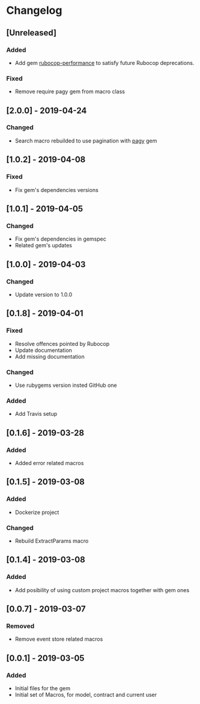 # Changelog

## [Unreleased]
### Added
- Add gem [rubocop-performance](https://github.com/rubocop-hq/rubocop-performance) to satisfy future Rubocop deprecations.

### Fixed
- Remove require pagy gem from macro class

## [2.0.0] - 2019-04-24
### Changed
- Search macro rebuilded to use pagination with [pagy](https://github.com/ddnexus/pagy) gem

## [1.0.2] - 2019-04-08
### Fixed
- Fix gem's dependencies versions

## [1.0.1] - 2019-04-05
### Changed
- Fix gem's dependencies in gemspec
- Related gem's updates

## [1.0.0] - 2019-04-03
### Changed
- Update version to 1.0.0

## [0.1.8] - 2019-04-01
### Fixed
- Resolve offences pointed by Rubocop
- Update documentation
- Add missing documentation

### Changed
- Use rubygems version insted GitHub one

### Added
- Add Travis setup

## [0.1.6] - 2019-03-28
### Added
- Added error related macros

## [0.1.5] - 2019-03-08
### Added
- Dockerize project

### Changed
- Rebuild ExtractParams macro

## [0.1.4] - 2019-03-08
### Added
- Add posibility of using custom project macros together with gem ones

## [0.0.7] - 2019-03-07
### Removed
- Remove event store related macros

## [0.0.1] - 2019-03-05
### Added
- Initial files for the gem
- Initial set of Macros, for model, contract and current user
